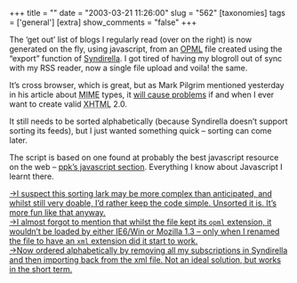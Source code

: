 +++
title = ""
date = "2003-03-21 11:26:00"
slug = "562"
[taxonomies]
tags = ['general']
[extra]
show_comments = "false"
+++

The ‘get out’ list of blogs I regularly read (over on the right) is now generated on the fly, using javascript, from an [OPML](http://www.opml.org/ "Outline Processor Markup Language") file created using the “export” function of [Syndirella](http://www.yole.ru/projects/syndirella/ "RSS Aggregator"). I got tired of having my blogroll out of sync with my RSS reader, now a single file upload and voila! the same.

 It’s cross browser, which is great, but as Mark Pilgrim mentioned yesterday in his article about <acronym title="Multipurpose Internet Mail Extensions">MIME</acronym> types, it [will cause problems](http://www.xml.com/pub/a/2003/03/19/dive-into-xml.html "case-sensitive problems") if and when I ever want to create valid <abbr title="Extensible HTML">XHTML</abbr> 2.0.

It still needs to be sorted alphabetically (because Syndirella doesn’t support sorting its feeds), but I just wanted something quick – sorting can come later.

The script is based on one found at probably the best javascript resource on the web – [ppk’s javascript section](http://www.xs4all.nl/~ppk/js/ "Peter-Paul Koch"). Everything I know about Javascript I learnt there.

<ins datetime="2003-03-21T17:09:00Z" title="after a bit of thought">→I suspect this sorting lark may be more complex than anticipated, and whilst still very doable, I’d rather keep the code simple. Unsorted it is. It’s more fun like that anyway.</ins>  
<ins datetime="2003-03-22T01:05:00Z" title="almost forgot to mention">→I almost forgot to mention that whilst the file kept its `opml` extension, it wouldn’t be loaded by either IE6/Win or Mozilla 1.3 – only when I renamed the file to have an `xml` extension did it start to work.</ins>  
<ins datetime="2003-03-22T23:22:49">→Now ordered alphabetically by removing all my subscriptions in Syndirella and then importing back from the xml file. Not an ideal solution, but works in the short term.</ins>
